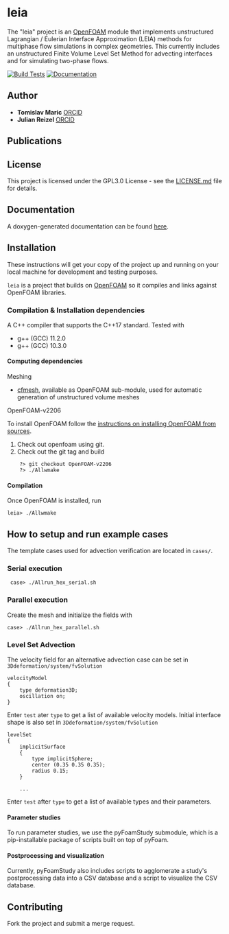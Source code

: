 # leia 

The "leia" project is an [OpenFOAM](https://develop.openfoam.com/Development/openfoam) module that implements unstructured Lagrangian / Eulerian Interface Approximation (LEIA) methods for multiphase flow simulations in complex geometries. This currently includes an unstructured Finite Volume Level Set Method for advecting interfaces and for simulating two-phase flows.

[![Build Tests](https://github.com/leia-openfoam/leia/actions/workflows/build.yml/badge.svg)](https://github.com/leia-openfoam/leia/actions/workflows/build.yml)
[![Documentation](https://github.com/leia-openfoam/leia/actions/workflows/docs.yml/badge.svg)](https://leia-openfoam.github.io/leia/)

## Author

* **Tomislav Maric** [ORCID](https://orcid.org/0000-0001-8970-1185)
* **Julian Reizel** [ORCID](https://orcid.org/0000-0002-3787-0283)

## Publications 

## License

This project is licensed under the GPL3.0 License - see the [LICENSE.md](LICENSE.md) file for details.

## Documentation

A doxygen-generated documentation can be found [here](https://leia-openfoam.github.io/leia/).

## Installation

These instructions will get your copy of the project up and running on your local machine for development and testing purposes. 

`leia` is a project that builds on [OpenFOAM](https://develop.openfoam.com/Development/openfoam) so it compiles and links against OpenFOAM libraries.  

### Compilation & Installation dependencies 

A C++ compiler that supports the C++17 standard. Tested with 

* g++ (GCC) 11.2.0
* g++ (GCC) 10.3.0

#### Computing dependencies

Meshing 

* [cfmesh](https://cfmesh.com/cfmesh/), available as OpenFOAM sub-module, used for automatic generation of unstructured volume meshes

OpenFOAM-v2206

To install OpenFOAM follow the [instructions on installing OpenFOAM from sources](https://develop.openfoam.com/Development/openfoam/). 

1. Check out openfoam using git. 
2. Check out the git tag and build

```
    ?> git checkout OpenFOAM-v2206
    ?> ./Allwmake
```

#### Compilation 

Once OpenFOAM is installed, run

```
leia> ./Allwmake  
```

## How to setup and run example cases

The template cases used for advection verification are located in `cases/`.   

### Serial execution


```
 case> ./Allrun_hex_serial.sh
```

### Parallel execution

Create the mesh and initialize the fields with 

```
case> ./Allrun_hex_parallel.sh
```

### Level Set Advection  

The velocity field for an alternative advection case can be set in `3Ddeformation/system/fvSolution`

```
velocityModel
{
    type deformation3D; 
    oscillation on;
}
```

Enter `test` ater `type` to get a list of available velocity models. Initial interface shape is also set in `3Ddeformation/system/fvSolution`


```
levelSet
{
    implicitSurface 
    {
        type implicitSphere; 
        center (0.35 0.35 0.35); 
        radius 0.15;
    }

    ...
```

Enter `test` after `type` to get a list of available types and their parameters.

#### Parameter studies

To run parameter studies, we use the pyFoamStudy submodule, which is a pip-installable package of scripts built on top of pyFoam.

#### Postprocessing and visualization

Currently, pyFoamStudy also includes scripts to agglomerate a study's postprocessing data into a CSV database and a script to visualize the CSV database.

## Contributing

Fork the project and submit a merge request.

